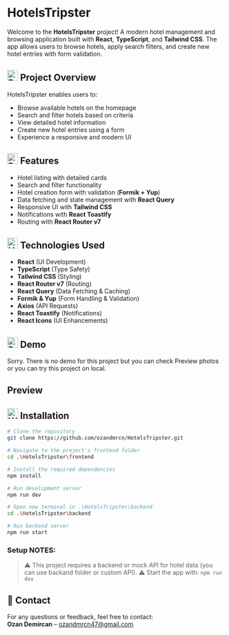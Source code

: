 # HotelsTripster  
Welcome to the **HotelsTripster** project! A modern hotel management and browsing application built with **React**, **TypeScript**, and **Tailwind CSS**. The app allows users to browse hotels, apply search filters, and create new hotel entries with form validation.

## <img src="https://raw.githubusercontent.com/Tarikul-Islam-Anik/Animated-Fluent-Emojis/master/Emojis/Activities/Bullseye.png" alt="Bullseye" width="25" height="25" /> Project Overview  
HotelsTripster enables users to:  
- Browse available hotels on the homepage  
- Search and filter hotels based on criteria  
- View detailed hotel information  
- Create new hotel entries using a form  
- Experience a responsive and modern UI  

## <img src="https://raw.githubusercontent.com/Tarikul-Islam-Anik/Animated-Fluent-Emojis/master/Emojis/Travel%20and%20places/Rocket.png" alt="Rocket" width="25" height="25" /> Features  
- Hotel listing with detailed cards  
- Search and filter functionality  
- Hotel creation form with validation (**Formik + Yup**)  
- Data fetching and state management with **React Query**  
- Responsive UI with **Tailwind CSS**  
- Notifications with **React Toastify**  
- Routing with **React Router v7**  

## <img src="https://raw.githubusercontent.com/Tarikul-Islam-Anik/Animated-Fluent-Emojis/master/Emojis/Objects/Hammer%20and%20Wrench.png" alt="Hammer and Wrench" width="25" height="25" /> Technologies Used  
- **React** (UI Development)  
- **TypeScript** (Type Safety)  
- **Tailwind CSS** (Styling)  
- **React Router v7** (Routing)  
- **React Query** (Data Fetching & Caching)  
- **Formik & Yup** (Form Handling & Validation)  
- **Axios** (API Requests)  
- **React Toastify** (Notifications)  
- **React Icons** (UI Enhancements)  

## <img src="https://raw.githubusercontent.com/Tarikul-Islam-Anik/Animated-Fluent-Emojis/master/Emojis/Objects/Desktop%20Computer.png" alt="Desktop Computer" width="25" height="25" /> Demo  
Sorry. There is no demo for this project but you can check Preview photos or you can try this project on local.

## Preview  

## <img src="https://raw.githubusercontent.com/Tarikul-Islam-Anik/Animated-Fluent-Emojis/master/Emojis/Objects/Wrench.png" alt="Wrench" width="25" height="25" /> Installation 
```bash
# Clone the repository
git clone https://github.com/ozandmrcn/HotelsTripster.git

# Navigate to the project's frontend folder
cd .\HotelsTripster\frontend

# Install the required dependencies
npm install

# Run development server
npm run dev

# Open new terminal in .\HotelsTripster\backend
cd .\HotelsTripster\backend

# Run backend server
npm run start
```
### Setup NOTES:  
> ⚠️ This project requires a backend or mock API for hotel data (you can use backand folder or custom API).
> ⚠️ Start the app with:
> `npm run dev`

## 📧 Contact  
For any questions or feedback, feel free to contact:  
**Ozan Demircan** – ozandmrcn47@gmail.com
